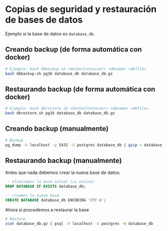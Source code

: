 # Copias de seguridad y restauración de bases de datos

Ejemplo si la base de datos es `database_db`.

## Creando backup (de forma automática con docker)

```bash
# Ejemplo: bash dbbackup.sh <dockerContainer> <dbname> <dbfile>
bash dbbackup.sh pg16 database_db database_db.gz
```

## Restaurando backup (de forma automática con docker)

```bash
# Ejemplo: bash dbrestore.sh <dockerContainer> <dbname> <dbfile>
bash dbrestore.sh pg16 database_db database_db.gz
```

## Creando backup (manualmente)

```bash
# Backup
pg_dump -h localhost -p 5432 -U postgres database_db | gzip > database_db.gz
```

## Restaurando backup (manualmente)

Antes que nada debemos crear la nueva base de datos:

```sql
-- eliminamos la base actual (si existe)
DROP DATABASE IF EXISTS database_db;

-- creamos la nueva base
CREATE DATABASE database_db ENCODING 'UTF-8';
```

Ahora si procedemos a restaurar la base

```bash
# Restore
zcat database_db.gz | psql -h localhost -U postgres -W database_db
```
